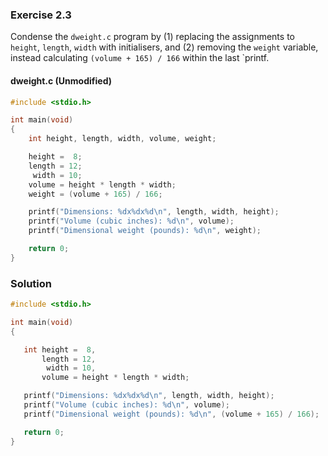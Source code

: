 ### Exercise 2.3
Condense the `dweight.c` program by (1) replacing the assignments to `height`, `length`, `width` with initialisers, and (2) removing the `weight` variable, instead calculating `(volume + 165) / 166` within the last `printf.

#### dweight.c (Unmodified)

```c
#include <stdio.h>

int main(void)
{
	int height, length, width, volume, weight;

	height =  8;
	length = 12;
	 width = 10;
	volume = height * length * width;
	weight = (volume + 165) / 166;

	printf("Dimensions: %dx%dx%d\n", length, width, height);
	printf("Volume (cubic inches): %d\n", volume);
	printf("Dimensional weight (pounds): %d\n", weight);

	return 0;
}
```

### Solution
```c
#include <stdio.h>

int main(void)
{

   int height =  8,
       length = 12,
        width = 10,
       volume = height * length * width;

   printf("Dimensions: %dx%dx%d\n", length, width, height);
   printf("Volume (cubic inches): %d\n", volume);
   printf("Dimensional weight (pounds): %d\n", (volume + 165) / 166);

   return 0;
}
```
